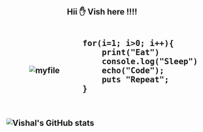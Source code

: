  <h2 align="center"> Hii ✋ Vish here !!!! <h2>
  
<div style="display: flex; align-items: center; justify-content: center;">

  <div style="flex: 1; text-align: center;">
    <img src="https://www.reactiongifs.us/wp-content/uploads/2013/10/nuh_uh_conan_obrien.gif" alt="myfile">
  </div>

  <div style="flex: 1; text-align: left;">
    <pre>
for(i=1; i>0; i++){
    print("Eat")
    console.log("Sleep")
    echo("Code");
    puts "Repeat";
}
    </pre>
  </div>

</div>
 
![Vishal's GitHub stats](https://github-readme-stats.vercel.app/api?username=vishalrathore05&show_icons=true&theme=radical)

            
 
  
 
 
